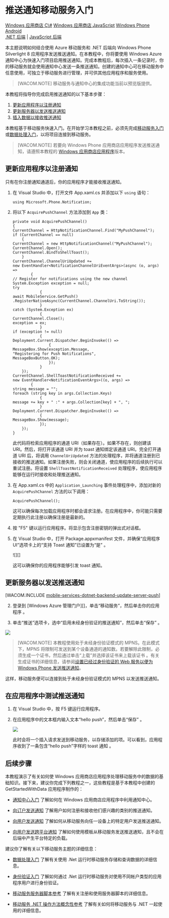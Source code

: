 <properties pageTitle="Get started with push notification hubs using .NET runtime mobile services" metaKeywords="" description="Learn how to use Windows Azure .Net runtime mobile services and Notification Hubs to send push notifications to your Windows phone app." metaCanonical="" services="mobile" documentationCenter="Mobile" title="Get started with push notifications in Mobile Services" authors="wesmc"  solutions="" writer="wesmc" manager="" editor=""  />

# 推送通知移动服务入门

<div class="dev-center-tutorial-selector sublanding">
	<a href="/zh-cn/documentation/articles/mobile-services-dotnet-backend-windows-store-dotnet-get-started-push" title="Windows Store C#">Windows 应用商店 C\#</a>
	<a href="/zh-cn/documentation/articles/mobile-services-dotnet-backend-windows-store-javascript-get-started-push" title="Windows Store JavaScript">Windows 应用商店 JavaScript</a>
	<a href="/zh-cn/documentation/articles/mobile-services-dotnet-backend-windows-phone-get-started-push" title="Windows Phone" class="current">Windows Phone</a>
	<a href="/zh-cn/documentation/articles/mobile-services-dotnet-backend-android-get-started-push/" title="Android">Android</a>
</div>
<div class="dev-center-tutorial-subselector"><a href="/zh-cn/documentation/articles/mobile-services-dotnet-backend-windows-phone-get-started-push" title=".NET backend" class="current">.NET 后端</a> | 	<a href="/zh-cn/documentation/articles/mobile-services-javascript-backend-windows-phone-get-started-push/"  title="JavaScript backend">JavaScript 后端</a></div>

本主题说明如何结合使用 Azure 移动服务和 .NET 后端向 Windows Phone Silverlight 8 应用程序发送推送通知。在本教程中，你将要使用 Windows Azure 通知中心为快速入门项目启用推送通知。完成本教程后，每次插入一条记录时，你的移动服务就会使用通知中心发送一条推送通知。创建的通知中心可在移动服务中任意使用，可独立于移动服务进行管理，并可供其他应用程序和服务使用。

> [WACOM.NOTE] 移动服务与通知中心的集成功能当前以预览版提供。

本教程将指导你完成启用推送通知的以下基本步骤：

1.  [更新应用程序以注册通知][]
2.  [更新服务器以发送推送通知][]
3.  [插入数据以接收推送通知][]

本教程基于移动服务快速入门。在开始学习本教程之前，必须先完成[移动服务入门][]或[数据处理入门][]，以将项目连接到移动服务。

> [WACOM.NOTE] 若要向 Windows Phone 应用商店应用程序发送推送通知，请遵照本教程的 [Windows 应用商店应用程序][]版本。

<a id="update-app"></a>
## 更新应用程序以注册通知

只有在你注册通知通道后，你的应用程序才能接收推送通知。

1.  在 Visual Studio 中，打开文件 App.xaml.cs 并添加以下 `using` 语句：

        using Microsoft.Phone.Notification;

2.  将以下 `AcquirePushChannel` 方法添加到 `App` 类：

        private void AcquirePushChannel()
        {
        CurrentChannel = HttpNotificationChannel.Find("MyPushChannel");
        if (CurrentChannel == null)
            {
        CurrentChannel = new HttpNotificationChannel("MyPushChannel");
        CurrentChannel.Open();
        CurrentChannel.BindToShellToast();
            }
        CurrentChannel.ChannelUriUpdated +=
        new EventHandler<NotificationChannelUriEventArgs>(async (o, args) =>
                {
        // Register for notifications using the new channel
        System.Exception exception = null;
        try
                    {
        await MobileService.GetPush()
        .RegisterNativeAsync(CurrentChannel.ChannelUri.ToString());
                    }
        catch (System.Exception ex)
                    {
        CurrentChannel.Close();
        exception = ex;
                    }
        if (exception != null)
                    {
        Deployment.Current.Dispatcher.BeginInvoke(() =>
                        {
        MessageBox.Show(exception.Message, 
        "Registering for Push Notifications",
        MessageBoxButton.OK);
                        });
                    }
            });
        CurrentChannel.ShellToastNotificationReceived += 
        new EventHandler<NotificationEventArgs>((o, args) =>
                {
        string message = "";
        foreach (string key in args.Collection.Keys)
                    {
        message += key + " :" + args.Collection[key] + ", ";
                    }
        Deployment.Current.Dispatcher.BeginInvoke(() =>
                    {
        MessageBox.Show(message);
                    });
            });
        }

    此代码将检索应用程序的通道 URI（如果存在）。如果不存在，则创建该 URI。然后，将打开该通道 URI 并为 toast 通知绑定该通道 URI。完全打开通道 URI 后，将调用 `ChannelUriUpdated` 方法的处理程序，并将通道注册到已接收的推送通知。如果注册失败，则会关闭通道，使应用程序的后续执行可以重试注册。将设置 `ShellToastNotificationReceived` 处理程序，使应用程序能够在运行时接收和处理推送通知。

3.  在 App.xaml.cs 中的 `Application_Launching` 事件处理程序中，添加对新的 `AcquirePushChannel` 方法的以下调用：

        AcquirePushChannel();

    这可以确保每次加载应用程序时都会请求注册。在应用程序中，你可能只需要定期执行此注册以确保注册是最新的。

4.  按 "F5" 键以运行应用程序。将显示包含注册密钥的弹出式对话框。

5.  在 Visual Studio 中，打开 Package.appxmanifest 文件，并确保“应用程序 UI”选项卡上的“支持 Toast 通知”已设置为“是” 。

    ![][]

    这可以确保你的应用程序能够引发 toast 通知。

<a id="update-server"></a>
## 更新服务器以发送推送通知

[WACOM.INCLUDE [mobile-services-dotnet-backend-update-server-push][]]

<ol start="2">
<li><p>登录到 [Windows Azure 管理门户][]，单击“移动服务”，然后单击你的应用程序 。</p></li>

<li><p>单击“推送”选项卡，选中“启用未经身份验证的推送通知”，然后单击“保存” 。</p>

</li>
</ol>

![][1]

> [WACOM.NOTE] 本教程使用处于未经身份验证模式的 MPNS。在此模式下，MPNS 将限制可发送到某个设备通道的通知数。若要解除此限制，必须生成一个证书，然后通过单击“上载”并选择该证书来上载该证书 。有关生成证书的详细信息，请参阅[设置已经过身份验证的 Web 服务以便为 Windows Phone 发送推送通知][]。

这样，移动服务便可以连接到处于未经身份验证模式的 MPNS 以发送推送通知。

<a id="test"></a>
## 在应用程序中测试推送通知

1.  在 Visual Studio 中，按 F5 键运行应用程序。

2.  在应用程序中的文本框内输入文本“hello push”，然后单击“保存” 。

    ![][2]

    此时会将一个插入请求发送到移动服务，以存储添加的项。可以看到，应用程序收到了一条包含“hello push”字样的 toast 通知 。

<a name="next-steps"> </a>
## 后续步骤

本教程演示了有关如何使 Windows 应用商店应用程序处理移动服务中的数据的基础知识。接下来，建议你完成下列教程之一，这些教程是基于本教程中创建的 GetStartedWithData 应用程序制作的：

-   [通知中心入门][]
    了解如何在 Windows 应用商店应用程序中利用通知中心。

-   [向订户发送通知][]
    了解用户如何注册和接收他们感兴趣的类别的推送通知。

-   [向用户发送通知][]
    了解如何从移动服务向任一设备上的特定用户发送推送通知。

-   [向用户发送跨平台通知][]
    了解如何使用模板从移动服务发送推送通知，且不会在后端中产生平台特定的负载。

建议你了解有关以下移动服务主题的详细信息：

-   [数据处理入门][]
    了解有关使用 .Net 运行时移动服务存储和查询数据的详细信息。

-   [身份验证入门][]
    了解如何通过 .Net 运行时移动服务对使用不同帐户类型的应用程序用户进行身份验证。

-   [移动服务服务器脚本参考][]
    了解有关注册和使用服务器脚本的详细信息。

-   [移动服务 .NET 操作方法概念性参考][]
    了解有关如何将移动服务与 .NET 一起使用的详细信息。

  [Windows 应用商店 C\#]: /zh-cn/documentation/articles/mobile-services-dotnet-backend-windows-store-dotnet-get-started-push "Windows 应用商店 C#"
  [Windows 应用商店 JavaScript]: /zh-cn/documentation/articles/mobile-services-dotnet-backend-windows-store-javascript-get-started-push "Windows 应用商店 JavaScript"
  [Windows Phone]: /zh-cn/documentation/articles/mobile-services-dotnet-backend-windows-phone-get-started-push "Windows Phone"
  [Android]: /zh-cn/documentation/articles/mobile-services-dotnet-backend-android-get-started-push/ "Android"
  [.NET 后端]: /zh-cn/documentation/articles/mobile-services-dotnet-backend-windows-phone-get-started-push ".NET 后端"
  [JavaScript 后端]: /zh-cn/documentation/articles/mobile-services-javascript-backend-windows-phone-get-started-push/ "JavaScript 后端"
  [更新应用程序以注册通知]: #update-app
  [更新服务器以发送推送通知]: #update-server
  [插入数据以接收推送通知]: #test
  [移动服务入门]: /zh-cn/documentation/articles/mobile-services-windows-store-get-started
  [数据处理入门]: /zh-cn/documentation/articles/mobile-services-dotnet-backend-windows-phone-get-started-data
  [Windows 应用商店应用程序]: mobile-services-dotnet-backend-windows-store-dotnet-get-started-push
  [0]: ./media/mobile-services-dotnet-backend-windows-phone-get-started-push/mobile-app-enable-push-wp8.png
  [mobile-services-dotnet-backend-update-server-push]: ../includes/mobile-services-dotnet-backend-update-server-push.md
  [Windows Azure 管理门户]: %20https://manage.windowsazure.cn/
  [1]: ./media/mobile-services-dotnet-backend-windows-phone-get-started-push/mobile-push-tab.png
  [设置已经过身份验证的 Web 服务以便为 Windows Phone 发送推送通知]: http://msdn.microsoft.com/zh-cn/library/windowsphone/develop/ff941099(v=vs.105).aspx
  [2]: ./media/mobile-services-dotnet-backend-windows-phone-get-started-push/mobile-quickstart-push3-wp8.png
  [通知中心入门]: /documentation/articles/notification-hubs-windows-store-dotnet-get-started/
  [向订户发送通知]: /documentation/articles/notification-hubs-windows-store-dotnet-send-breaking-news/
  [向用户发送通知]: /documentation/articles/mobile-services-dotnet-backend-windows-store-dotnet-push-notifications-app-users/
  [向用户发送跨平台通知]: /documentation/articles/mobile-services-javascript-backend-windows-store-dotnet-push-notifications-app-users/
  [身份验证入门]: /zh-cn/documentation/articles/mobile-services-dotnet-backend-windows-phone-get-started-users
  [移动服务服务器脚本参考]: http://go.microsoft.com/fwlink/?LinkId=262293
  [移动服务 .NET 操作方法概念性参考]: /zh-cn/documentation/articles/mobile-services-windows-dotnet-how-to-use-client-library
